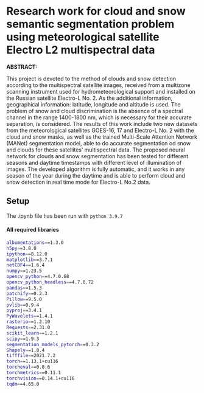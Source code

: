 # Research work for cloud and snow semantic segmentation problem using meteorological satellite Electro L2 multispectral data #

**ABSTRACT:**

This project is devoted to the method of clouds and snow detection according to the multispectral satellite images, received from a multizone scanning instrument used for hydrometeorological support and installed on the Russian satellite Electro-L No. 2. As the additional information, geographical information: latitude, longitude and altitude is used. The problem of snow and cloud discrimination is the absence of a spectral channel in the range 1400-1800 nm, which is necessary for their accurate separation, is considered. The results of this work include two new datasets from the meteorological satellites GOES-16, 17 and Electro-L No. 2 with the cloud and snow masks, as well as the trained Multi-Scale Attention Network (MANet) segmentation model, able to do accurate segmentation od snow and clouds for these satellites’ multispectral data. The proposed  neural network for clouds and snow segmentation has been tested for different seasons and daytime timestamps with different level of illumination of images. The developed algorithm is fully automatic, and it works in any season of the year during the daytime and is able to perform cloud and snow detection in real time mode for Electro-L No.2 data.

## Setup
The .ipynb file has been run with `python 3.9.7` 

#### All required libraries

```bash
albumentations==1.3.0
h5py==3.8.0
ipython==8.12.0
matplotlib==3.7.1
netCDF4==1.6.4
numpy==1.23.5
opencv_python==4.7.0.68
opencv_python_headless==4.7.0.72
pandas==1.5.3
patchify==0.2.3
Pillow==9.5.0
pvlib==0.9.4
pyproj==3.4.1
PyWavelets==1.4.1
rasterio==1.2.10
Requests==2.31.0
scikit_learn==1.2.1
scipy==1.9.3
segmentation_models_pytorch==0.3.2
Shapely==1.8.4
tifffile==2021.7.2
torch==1.13.1+cu116
torcheval==0.0.6
torchmetrics==0.11.1
torchvision==0.14.1+cu116
tqdm==4.65.0
```


